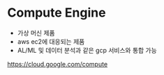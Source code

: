 # Compute Engine

- 가상 머신 제품
- aws ec2에 대응되는 제품
- AL/ML 및 데이터 분석과 같은 gcp 서비스와 통합 가능

https://cloud.google.com/compute

